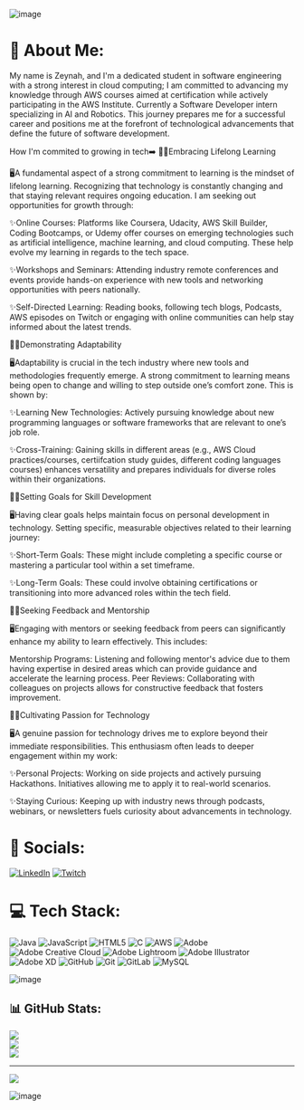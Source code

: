 ![image](https://github.com/user-attachments/assets/7a7eea93-c5de-48f8-a138-390c07408740)






# 🤖 About Me:
 My name is Zeynah, and I'm a dedicated student in software engineering with a strong interest in cloud computing; I am committed to advancing my knowledge through AWS courses aimed at certification while actively participating in the AWS Institute. Currently a Software Developer intern specializing in AI and Robotics. This journey prepares me for a successful career and positions me at the forefront of technological advancements that define the future of software development.

How I'm commited to growing in tech➡️
👩‍💻Embracing Lifelong Learning

🖥️A fundamental aspect of a strong commitment to learning is the mindset of lifelong learning. Recognizing that technology is constantly changing and that staying relevant requires ongoing education. I am seeking out opportunities for growth through:

✨Online Courses: Platforms like Coursera, Udacity, AWS Skill Builder, Coding Bootcamps, or Udemy offer courses on emerging technologies such as artificial intelligence, machine learning, and cloud computing. These help evolve my learning in regards to the tech space. 

✨Workshops and Seminars: Attending industry remote conferences and events provide hands-on experience with new tools and networking opportunities with peers nationally.

✨Self-Directed Learning: Reading books, following tech blogs, Podcasts, AWS episodes on Twitch or engaging with online communities can help stay informed about the latest trends.


👩‍💻Demonstrating Adaptability

🖥️Adaptability is crucial in the tech industry where new tools and methodologies frequently emerge. A strong commitment to learning means being open to change and willing to step outside one’s comfort zone. This is shown by:

✨Learning New Technologies: Actively pursuing knowledge about new programming languages or software frameworks that are relevant to one’s job role.

✨Cross-Training: Gaining skills in different areas (e.g., AWS Cloud practices/courses, certiifcation study guides, different coding languages courses) enhances versatility and prepares individuals for diverse roles within their organizations.

👩‍💻Setting Goals for Skill Development

🖥️Having clear goals helps maintain focus on personal development in technology. Setting specific, measurable objectives related to their learning journey:

✨Short-Term Goals: These might include completing a specific course or mastering a particular tool within a set timeframe.

✨Long-Term Goals: These could involve obtaining certifications or transitioning into more advanced roles within the tech field.

👩‍💻Seeking Feedback and Mentorship

🖥️Engaging with mentors or seeking feedback from peers can significantly enhance my ability to learn effectively. This includes:

Mentorship Programs: Listening and following mentor's advice due to them having expertise in desired areas which can provide guidance and accelerate the learning process.
Peer Reviews: Collaborating with colleagues on projects allows for constructive feedback that fosters improvement.

👩‍💻Cultivating Passion for Technology

🖥️A genuine passion for technology drives me to explore beyond their immediate responsibilities. This enthusiasm often leads to deeper engagement within my work:

✨Personal Projects: Working on side projects and actively pursuing Hackathons. Initiatives allowing me to apply it to real-world scenarios.

✨Staying Curious: Keeping up with industry news through podcasts, webinars, or newsletters fuels curiosity about advancements in technology.


# 🫧 Socials:
[![LinkedIn](https://img.shields.io/badge/LinkedIn-%230077B5.svg?logo=linkedin&logoColor=white)](https://linkedin.com/in/zeynahgomez) [![Twitch](https://img.shields.io/badge/Twitch-%239146FF.svg?logo=Twitch&logoColor=white)](https://twitch.tv/zeynahgomez) 

# 💻 Tech Stack:
![Java](https://img.shields.io/badge/java-%23ED8B00.svg?style=for-the-badge&logo=openjdk&logoColor=white) ![JavaScript](https://img.shields.io/badge/javascript-%23323330.svg?style=for-the-badge&logo=javascript&logoColor=%23F7DF1E) ![HTML5](https://img.shields.io/badge/html5-%23E34F26.svg?style=for-the-badge&logo=html5&logoColor=white) ![C](https://img.shields.io/badge/c-%2300599C.svg?style=for-the-badge&logo=c&logoColor=white) ![AWS](https://img.shields.io/badge/AWS-%23FF9900.svg?style=for-the-badge&logo=amazon-aws&logoColor=white) ![Adobe](https://img.shields.io/badge/adobe-%23FF0000.svg?style=for-the-badge&logo=adobe&logoColor=white) ![Adobe Creative Cloud](https://img.shields.io/badge/Adobe%20Creative%20Cloud-DA1F26.svg?style=for-the-badge&logo=Adobe%20Creative%20Cloud&logoColor=white) ![Adobe Lightroom](https://img.shields.io/badge/Adobe%20Lightroom-31A8FF.svg?style=for-the-badge&logo=Adobe%20Lightroom&logoColor=white) ![Adobe Illustrator](https://img.shields.io/badge/adobe%20illustrator-%23FF9A00.svg?style=for-the-badge&logo=adobe%20illustrator&logoColor=white) ![Adobe XD](https://img.shields.io/badge/Adobe%20XD-470137?style=for-the-badge&logo=Adobe%20XD&logoColor=#FF61F6) ![GitHub](https://img.shields.io/badge/github-%23121011.svg?style=for-the-badge&logo=github&logoColor=white) ![Git](https://img.shields.io/badge/git-%23F05033.svg?style=for-the-badge&logo=git&logoColor=white) ![GitLab](https://img.shields.io/badge/gitlab-%23181717.svg?style=for-the-badge&logo=gitlab&logoColor=white) ![MySQL](https://img.shields.io/badge/mysql-4479A1.svg?style=for-the-badge&logo=mysql&logoColor=white)


![image](https://github.com/user-attachments/assets/8243e870-109b-4ef3-993b-a2a1b37b5e15)


## 📊 GitHub Stats:
![](https://github-readme-stats.vercel.app/api?username=zeynahgomez&theme=dark&hide_border=false&include_all_commits=false&count_private=false)<br/>
![](https://github-readme-streak-stats.herokuapp.com/?user=zeynahgomez&theme=dark&hide_border=false)<br/>
![](https://github-readme-stats.vercel.app/api/top-langs/?username=zeynahgomez&theme=dark&hide_border=false&include_all_commits=false&count_private=false&layout=compact)

---
[![](https://visitcount.itsvg.in/api?id=zeynahgomez&icon=0&color=0)](https://visitcount.itsvg.in)

<!-- Proudly created with GPRM ( https://gprm.itsvg.in ) -->
![image](https://github.com/user-attachments/assets/c822d309-06e1-42eb-998b-b4d0f92795db)
